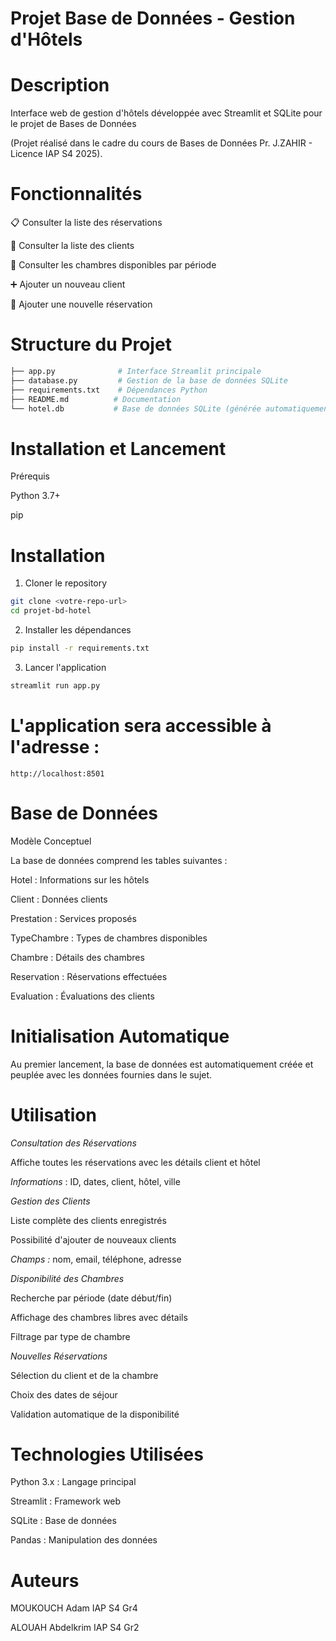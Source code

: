 # Projet Base de Données - Gestion d'Hôtels

# Description

Interface web de gestion d'hôtels développée avec Streamlit et SQLite pour le projet de Bases de Données

(Projet réalisé dans le cadre du cours de Bases de Données Pr. J.ZAHIR - Licence IAP S4 2025).

# Fonctionnalités

📋 Consulter la liste des réservations

👥 Consulter la liste des clients

🏨 Consulter les chambres disponibles par période

➕ Ajouter un nouveau client

📅 Ajouter une nouvelle réservation

# Structure du Projet
```bash
├── app.py              # Interface Streamlit principale
├── database.py         # Gestion de la base de données SQLite
├── requirements.txt    # Dépendances Python
├── README.md          # Documentation
└── hotel.db           # Base de données SQLite (générée automatiquement)
```

# Installation et Lancement

Prérequis

Python 3.7+

pip

# Installation

1. Cloner le repository

```bash
git clone <votre-repo-url>
cd projet-bd-hotel
```

2. Installer les dépendances

```bash 
pip install -r requirements.txt
```

3. Lancer l'application
```bash
streamlit run app.py
```

# L'application sera accessible à l'adresse : 
``` http://localhost:8501 ```

# Base de Données 

Modèle Conceptuel

La base de données comprend les tables suivantes :

Hotel : Informations sur les hôtels

Client : Données clients

Prestation : Services proposés

TypeChambre : Types de chambres disponibles

Chambre : Détails des chambres

Reservation : Réservations effectuées

Evaluation : Évaluations des clients

# Initialisation Automatique

Au premier lancement, la base de données est automatiquement créée et peuplée avec les données fournies dans le sujet.

# Utilisation

*Consultation des Réservations*

Affiche toutes les réservations avec les détails client et hôtel

*Informations* : ID, dates, client, hôtel, ville

*Gestion des Clients*

Liste complète des clients enregistrés

Possibilité d'ajouter de nouveaux clients

*Champs :* nom, email, téléphone, adresse

*Disponibilité des Chambres*

Recherche par période (date début/fin)

Affichage des chambres libres avec détails

Filtrage par type de chambre

*Nouvelles Réservations*

Sélection du client et de la chambre

Choix des dates de séjour

Validation automatique de la disponibilité

# Technologies Utilisées

Python 3.x : Langage principal

Streamlit : Framework web

SQLite : Base de données

Pandas : Manipulation des données

# Auteurs

MOUKOUCH Adam IAP S4 Gr4

ALOUAH Abdelkrim IAP S4 Gr2 
